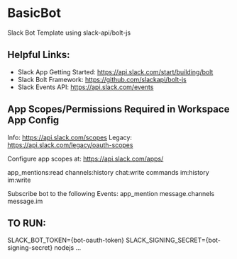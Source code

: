 # BasicBot

Slack Bot Template using slack-api/bolt-js

## Helpful Links:
- Slack App Getting Started: https://api.slack.com/start/building/bolt
- Slack Bolt Framework: https://github.com/slackapi/bolt-js
- Slack Events API: https://api.slack.com/events

## App Scopes/Permissions Required in Workspace App Config
Info: https://api.slack.com/scopes
Legacy: https://api.slack.com/legacy/oauth-scopes

Configure app scopes at: https://api.slack.com/apps/

app_mentions:read
channels:history
chat:write
commands
im:history
im:write

Subscribe bot to the following Events:
app_mention
message.channels
message.im

## TO RUN:
SLACK_BOT_TOKEN={bot-oauth-token}
SLACK_SIGNING_SECRET={bot-signing-secret}
nodejs ...